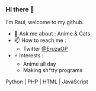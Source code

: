 ### Hi there 👋

I'm Raul, welcome to my github.


- 💬 Ask me about : Anime & Cats
- 📫 How to reach me :
  - Twitter [@EruzaOP](https://twitter.com/EruzaOP)
- ⚡ Interests : 
  - Anime all day
  - Making sh\*tty programs 

Python | PHP | HTML | JavaScript
